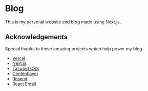 # Blog

This is my personal website and blog made using Next.js.

## Acknowledgements

Special thanks to these amazing projects which help power my blog.

- [Vercel](https://vercel.com/)
- [Next.js](https://nextjs.org/)
- [Tailwind CSS](https://tailwindcss.com/)
- [Contentlayer](https://contentlayer.dev/)
- [Resend](https://resend.com/)
- [React Email](https://react.email/)
